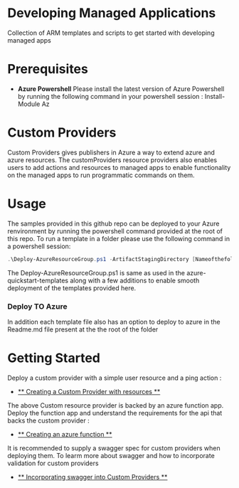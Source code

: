 # Developing Managed Applications
Collection of ARM templates and scripts to get started with developing managed apps


# Prerequisites

- **Azure Powershell**
Please install the latest version of Azure Powershell by running the following command in your powershell session : 
Install-Module Az


# Custom Providers

Custom Providers gives publishers in Azure a way to extend azure and azure resources. The customProviders resource providers also enables users to add actions and resources to managed apps to enable functionality on the managed apps to run programmatic commands on them.

# Usage

The samples provided in this github repo can be deployed to your Azure renvironment by running the powershell command provided at the root of this repo. 
To run a template in a folder please use the following command in a powershell session:

```PowerShell
.\Deploy-AzureResourceGroup.ps1 -ArtifactStagingDirectory [NameofthefolderToDEploy] -ResourceGroupLocation eastus -ResourceGroupName [ResourceGroupToDeploy]]
```
The Deploy-AzureResourceGroup.ps1 is same as used in the azure-quickstart-templates along with a few additions to enable smooth deployment of the templates provided here. 

### Deploy TO Azure
In addition each template file also has an option to deploy to azure in the Readme.md file present at the the root of the folder

# Getting Started

Deploy a custom provider with a simple user resource and a ping action : 
+ [** Creating a Custom Provider with resources **](CustomRPWithFunction/Readme.md)

The above Custom resource provider is backed by an azure function app.
Deploy the function app and understand the requirements for the api that backs the custom provider : 
+ [** Creating an azure function **](SampleFunction/Readme.md)

It is recommended to supply a swagger spec for custom providers when deploying them. 
To learm more about swagger and how to incorporate validation for custom providers
+ [** Incorporating swagger into Custom Providers **](CustomRPWithSwagger/Readme.md)






